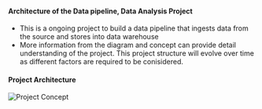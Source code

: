 #### Architecture of the Data pipeline, Data Analysis Project
- This is a ongoing project to build a data pipeline that ingests data from the source and stores into data warehouse
- More information from the diagram and concept can provide detail understanding of the project. This project structure will evolve over time as different factors are required to be conisidered.

#### Project Architecture
![Project Concept](https://github.com/sagarlimbu0/Data-Pipeline-for-AWS-Crawl-data-analysis/blob/main/project_concept.jpg)
